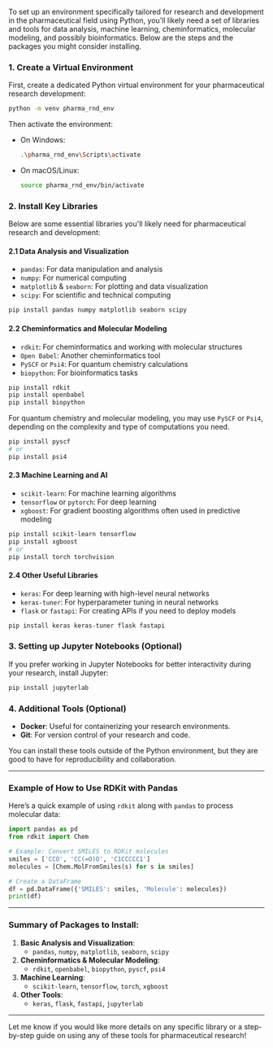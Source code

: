 To set up an environment specifically tailored for research and development in the pharmaceutical field using Python, you'll likely need a set of libraries and tools for data analysis, machine learning, cheminformatics, molecular modeling, and possibly bioinformatics. Below are the steps and the packages you might consider installing.

### 1. **Create a Virtual Environment**
First, create a dedicated Python virtual environment for your pharmaceutical research development:

```bash
python -m venv pharma_rnd_env
```

Then activate the environment:
- On Windows:
  ```bash
  .\pharma_rnd_env\Scripts\activate
  ```
- On macOS/Linux:
  ```bash
  source pharma_rnd_env/bin/activate
  ```

### 2. **Install Key Libraries**

Below are some essential libraries you'll likely need for pharmaceutical research and development:

#### 2.1 **Data Analysis and Visualization**
- `pandas`: For data manipulation and analysis
- `numpy`: For numerical computing
- `matplotlib` & `seaborn`: For plotting and data visualization
- `scipy`: For scientific and technical computing

```bash
pip install pandas numpy matplotlib seaborn scipy
```

#### 2.2 **Cheminformatics and Molecular Modeling**
- `rdkit`: For cheminformatics and working with molecular structures
- `Open Babel`: Another cheminformatics tool
- `PySCF` or `Psi4`: For quantum chemistry calculations
- `biopython`: For bioinformatics tasks

```bash
pip install rdkit
pip install openbabel
pip install biopython
```

For quantum chemistry and molecular modeling, you may use `PySCF` or `Psi4`, depending on the complexity and type of computations you need.

```bash
pip install pyscf
# or
pip install psi4
```

#### 2.3 **Machine Learning and AI**
- `scikit-learn`: For machine learning algorithms
- `tensorflow` or `pytorch`: For deep learning
- `xgboost`: For gradient boosting algorithms often used in predictive modeling

```bash
pip install scikit-learn tensorflow
pip install xgboost
# or
pip install torch torchvision
```

#### 2.4 **Other Useful Libraries**
- `keras`: For deep learning with high-level neural networks
- `keras-tuner`: For hyperparameter tuning in neural networks
- `flask` or `fastapi`: For creating APIs if you need to deploy models

```bash
pip install keras keras-tuner flask fastapi
```

### 3. **Setting up Jupyter Notebooks (Optional)**
If you prefer working in Jupyter Notebooks for better interactivity during your research, install Jupyter:

```bash
pip install jupyterlab
```

### 4. **Additional Tools (Optional)**
- **Docker**: Useful for containerizing your research environments.
- **Git**: For version control of your research and code.
  
You can install these tools outside of the Python environment, but they are good to have for reproducibility and collaboration.

---

### Example of How to Use RDKit with Pandas
Here’s a quick example of using `rdkit` along with `pandas` to process molecular data:

```python
import pandas as pd
from rdkit import Chem

# Example: Convert SMILES to RDKit molecules
smiles = ['CCO', 'CC(=O)O', 'C1CCCCC1']
molecules = [Chem.MolFromSmiles(s) for s in smiles]

# Create a DataFrame
df = pd.DataFrame({'SMILES': smiles, 'Molecule': molecules})
print(df)
```

---

### Summary of Packages to Install:
1. **Basic Analysis and Visualization**:
   - `pandas`, `numpy`, `matplotlib`, `seaborn`, `scipy`
2. **Cheminformatics & Molecular Modeling**:
   - `rdkit`, `openbabel`, `biopython`, `pyscf`, `psi4`
3. **Machine Learning**:
   - `scikit-learn`, `tensorflow`, `torch`, `xgboost`
4. **Other Tools**:
   - `keras`, `flask`, `fastapi`, `jupyterlab`

---

Let me know if you would like more details on any specific library or a step-by-step guide on using any of these tools for pharmaceutical research!